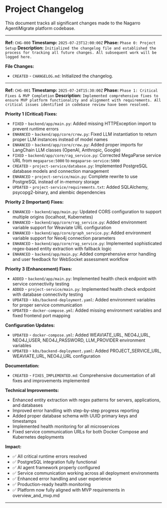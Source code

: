 # Project Changelog

This document tracks all significant changes made to the Nagarro AgentiMigrate platform codebase.

---
**Ref:** `CHG-000`
**Timestamp:** `2025-07-23T12:00:00Z`
**Phase:** `Phase 0: Project Setup`
**Description:** `Initialized the changelog file and established the process for tracking all future changes. All subsequent work will be logged here.`

**File Changes:**
*   `CREATED` - `CHANGELOG.md`: Initialized the changelog.
---

**Ref:** `CHG-001`
**Timestamp:** `2025-07-24T15:30:00Z`
**Phase:** `Phase 1: Critical Fixes & MVP Completion`
**Description:** `Implemented comprehensive fixes to ensure MVP platform functionality and alignment with requirements. All critical issues identified in codebase review have been resolved.`

**Priority 1 (Critical) Fixes:**
*   `FIXED` - `backend/app/main.py`: Added missing HTTPException import to prevent runtime errors
*   `ENHANCED` - `backend/app/core/crew.py`: Fixed LLM instantiation to return proper LLM instances instead of model names
*   `ENHANCED` - `backend/app/core/crew.py`: Added proper imports for LangChain LLM classes (OpenAI, Anthropic, Google)
*   `FIXED` - `backend/app/core/rag_service.py`: Corrected MegaParse service URL from `megaparse:5000` to `megaparse-service:5000`
*   `CREATED` - `project-service/database.py`: Implemented PostgreSQL database models and connection management
*   `ENHANCED` - `project-service/main.py`: Complete rewrite to use PostgreSQL instead of in-memory storage
*   `UPDATED` - `project-service/requirements.txt`: Added SQLAlchemy, psycopg2-binary, and alembic dependencies

**Priority 2 (Important) Fixes:**
*   `ENHANCED` - `backend/app/main.py`: Updated CORS configuration to support multiple origins (localhost, Kubernetes)
*   `ENHANCED` - `backend/app/core/rag_service.py`: Added environment variable support for Weaviate URL configuration
*   `ENHANCED` - `backend/app/core/graph_service.py`: Added environment variable support for Neo4j connection parameters
*   `ENHANCED` - `backend/app/core/rag_service.py`: Implemented sophisticated regex-based entity extraction with fallback logic
*   `ENHANCED` - `backend/app/main.py`: Added comprehensive error handling and user feedback for WebSocket assessment workflow

**Priority 3 (Enhancement) Fixes:**
*   `ADDED` - `backend/app/main.py`: Implemented health check endpoint with service connectivity testing
*   `ADDED` - `project-service/main.py`: Implemented health check endpoint with database connectivity testing
*   `UPDATED` - `k8s/backend-deployment.yaml`: Added environment variables for proper service communication
*   `UPDATED` - `docker-compose.yml`: Added missing environment variables and fixed frontend port mapping

**Configuration Updates:**
*   `UPDATED` - `docker-compose.yml`: Added WEAVIATE_URL, NEO4J_URL, NEO4J_USER, NEO4J_PASSWORD, LLM_PROVIDER environment variables
*   `UPDATED` - `k8s/backend-deployment.yaml`: Added PROJECT_SERVICE_URL, WEAVIATE_URL, NEO4J_URL configuration

**Documentation:**
*   `CREATED` - `FIXES_IMPLEMENTED.md`: Comprehensive documentation of all fixes and improvements implemented

**Technical Improvements:**
*   Enhanced entity extraction with regex patterns for servers, applications, and databases
*   Improved error handling with step-by-step progress reporting
*   Added proper database schema with UUID primary keys and timestamps
*   Implemented health monitoring for all microservices
*   Fixed service communication URLs for both Docker Compose and Kubernetes deployments

**Impact:**
*   ✅ All critical runtime errors resolved
*   ✅ PostgreSQL integration fully functional
*   ✅ AI agent framework properly configured
*   ✅ Service communication working across all deployment environments
*   ✅ Enhanced error handling and user experience
*   ✅ Production-ready health monitoring
*   ✅ Platform now fully aligned with MVP requirements in overview_and_mvp.md

---
